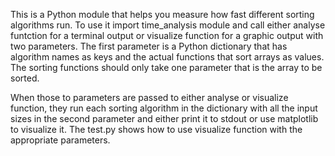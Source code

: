 This is a Python module that helps you measure how fast different sorting algorithms run. To use it import time_analysis module and call either analyse funtction for a terminal output or visualize function for a graphic output with two parameters. The first parameter is a Python dictionary that has algorithm names as keys and the actual functions that sort arrays as values. The sorting functions should only take one parameter that is the array to be sorted.

When those to parameters are passed to either analyse or visualize function, they run each sorting algorithm in the dictionary with all the input sizes in the second parameter and either print it to stdout or use matplotlib to visualize it. The test.py shows how to use visualize function with the appropriate parameters.
